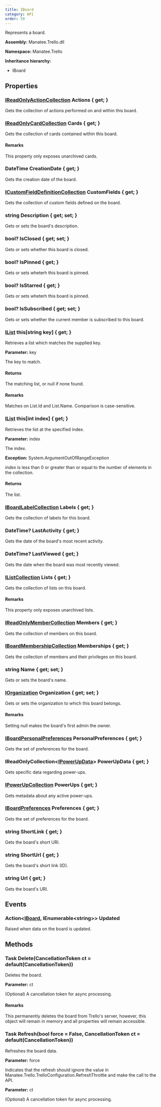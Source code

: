```yaml
---
title: IBoard
category: API
order: 59
---
```


Represents a board.

**Assembly:** Manatee.Trello.dll

**Namespace:** Manatee.Trello

**Inheritance hierarchy:**

- IBoard

## Properties

### [IReadOnlyActionCollection](../IReadOnlyActionCollection#ireadonlyactioncollection) Actions { get; }

Gets the collection of actions performed on and within this board.

### [IReadOnlyCardCollection](../IReadOnlyCardCollection#ireadonlycardcollection) Cards { get; }

Gets the collection of cards contained within this board.

#### Remarks

This property only exposes unarchived cards.

### DateTime CreationDate { get; }

Gets the creation date of the board.

### [ICustomFieldDefinitionCollection](../ICustomFieldDefinitionCollection#icustomfielddefinitioncollection) CustomFields { get; }

Gets the collection of custom fields defined on the board.

### string Description { get; set; }

Gets or sets the board&#39;s description.

### bool? IsClosed { get; set; }

Gets or sets whether this board is closed.

### bool? IsPinned { get; }

Gets or sets wheterh this board is pinned.

### bool? IsStarred { get; }

Gets or sets wheterh this board is pinned.

### bool? IsSubscribed { get; set; }

Gets or sets whether the current member is subscribed to this board.

### [IList](../IList#ilist) this[string key] { get; }

Retrieves a list which matches the supplied key.

**Parameter:** key

The key to match.

#### Returns

The matching list, or null if none found.

#### Remarks

Matches on List.Id and List.Name. Comparison is case-sensitive.

### [IList](../IList#ilist) this[int index] { get; }

Retrieves the list at the specified index.

**Parameter:** index

The index.

**Exception:** System.ArgumentOutOfRangeException

*index* is less than 0 or greater than or equal to the number of elements in the collection.

#### Returns

The list.

### [IBoardLabelCollection](../IBoardLabelCollection#iboardlabelcollection) Labels { get; }

Gets the collection of labels for this board.

### DateTime? LastActivity { get; }

Gets the date of the board&#39;s most recent activity.

### DateTime? LastViewed { get; }

Gets the date when the board was most recently viewed.

### [IListCollection](../IListCollection#ilistcollection) Lists { get; }

Gets the collection of lists on this board.

#### Remarks

This property only exposes unarchived lists.

### [IReadOnlyMemberCollection](../IReadOnlyMemberCollection#ireadonlymembercollection) Members { get; }

Gets the collection of members on this board.

### [IBoardMembershipCollection](../IBoardMembershipCollection#iboardmembershipcollection) Memberships { get; }

Gets the collection of members and their privileges on this board.

### string Name { get; set; }

Gets or sets the board&#39;s name.

### [IOrganization](../IOrganization#iorganization) Organization { get; set; }

Gets or sets the organization to which this board belongs.

#### Remarks

Setting null makes the board&#39;s first admin the owner.

### [IBoardPersonalPreferences](../IBoardPersonalPreferences#iboardpersonalpreferences) PersonalPreferences { get; }

Gets the set of preferences for the board.

### IReadOnlyCollection&lt;[IPowerUpData](../IPowerUpData#ipowerupdata)&gt; PowerUpData { get; }

Gets specific data regarding power-ups.

### [IPowerUpCollection](../IPowerUpCollection#ipowerupcollection) PowerUps { get; }

Gets metadata about any active power-ups.

### [IBoardPreferences](../IBoardPreferences#iboardpreferences) Preferences { get; }

Gets the set of preferences for the board.

### string ShortLink { get; }

Gets the board&#39;s short URI.

### string ShortUrl { get; }

Gets the board&#39;s short link (ID).

### string Url { get; }

Gets the board&#39;s URI.

## Events

### Action&lt;[IBoard](../IBoard#iboard), IEnumerable&lt;string&gt;&gt; Updated

Raised when data on the board is updated.

## Methods

### Task Delete(CancellationToken ct = default(CancellationToken))

Deletes the board.

**Parameter:** ct

(Optional) A cancellation token for async processing.

#### Remarks

This permanently deletes the board from Trello&#39;s server, however, this object will remain in memory and all properties will remain accessible.

### Task Refresh(bool force = False, CancellationToken ct = default(CancellationToken))

Refreshes the board data.

**Parameter:** force

Indicates that the refresh should ignore the value in Manatee.Trello.TrelloConfiguration.RefreshThrottle and make the call to the API.

**Parameter:** ct

(Optional) A cancellation token for async processing.

